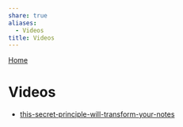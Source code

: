 ```yaml
---  
share: true  
aliases:  
  - Videos  
title: Videos  
---  
```

[Home](../index.md)  
# Videos  
- [this-secret-principle-will-transform-your-notes](./this-secret-principle-will-transform-your-notes.md)  
  
